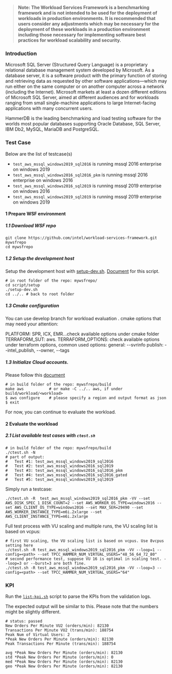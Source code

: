 >
> **Note: The Workload Services Framework is a benchmarking framework and is not intended to be used for the deployment of workloads in production environments. It is recommended that users consider any adjustments which may be necessary for the deployment of these workloads in a production environment including those necessary for implementing software best practices for workload scalability and security.**
>
### Introduction
Microsoft SQL Server (Structured Query Language) is a proprietary relational database management system developed 
by Microsoft. As a database server, it is a software product with the primary function of storing and retrieving data 
as requested by other software applications—which may run either on the same computer or on another computer across 
a network (including the Internet). Microsoft markets at least a dozen different editions of Microsoft SQL Server, aimed 
at different audiences and for workloads ranging from small single-machine applications to large Internet-facing applications 
with many concurrent users.

HammerDB is the leading benchmarking and load testing software for the worlds most popular databases supporting Oracle Database, SQL Server, IBM Db2, MySQL, MariaDB and PostgreSQL.

### Test Case
Below are the list of testcase(s)
* `test_aws_mssql_windows2019_sql2016` is running mssql 2016 enterprise on windows 2019
* `test_aws_mssql_windows2016_sql2016_pkm` is running mssql 2016 enterprise on windows 2016
* `test_aws_mssql_windows2016_sql2019` is running mssql 2019 enterprise on windows 2016
* `test_aws_mssql_windows2019_sql2019` is running mssql 2019 enterprise on windows 2019

#### 1 Prepare WSF environment
##### 1.1 Download WSF repo
```shell
git clone https://github.com/intel/workload-services-framework.git mywsfrepo
cd mywsfrepo
```

##### 1.2 Setup the development host 
Setup the development host with [setup-dev.sh](../../script/setup/setup-dev.sh). [Document](../../doc/user-guide/preparing-infrastructure/setup-wsf.md#setup-devsh) for this script.
```shell
# in root folder of the repo: mywsfrepo/
cd script/setup
./setup-dev.sh
cd ../.. # back to root folder
```
##### 1.3 Cmake configuration
You can use develop branch for workload evaluation . cmake options that may need your attention:

PLATFORM: SPR, ICX, EMR...check available options under cmake folder
TERRAFORM_SUT: aws.
TERRAFORM_OPTIONS: check available options under terraform options, common used options:
general: --svrinfo
publish: --intel_publish, --owner, --tags
##### 1.3 Initialize Cloud accounts. 
Please follow this [document](../../doc/user-guide/preparing-infrastructure/setup-wsf.md#cloud-setup)
```shell
# in build folder of the repo: mywsfrepo/build
make aws           # or make -C ../.. aws, if under build/workload/<workload>
$ aws configure    # please specify a region and output format as json
$ exit
```

For now, you can continue to evaluate the workload.
#### 2 Evaluate the workload
##### 2.1 List available test cases with `ctest.sh`
```shell
# in build folder of the repo: mywsfrepo/build
./ctest.sh -N
# part of output:
#   Test #1: test_aws_mssql_windows2019_sql2016
#   Test #2: test_aws_mssql_windows2016_sql2019
#   Test #3: test_aws_mssql_windows2016_sql2016_pkm
#   Test #4: test_aws_mssql_windows2016_sql2016_gated
#   Test #5: test_aws_mssql_windows2019_sql2019

```
Simply run a testcase:
```shell
./ctest.sh -R  test_aws_mssql_windows2019_sql2016_pkm -VV --set AWS_DISK_SPEC_1_DISK_COUNT=2 --set AWS_WORKER_OS_TYPE=windows2016 --set AWS_CLIENT_OS_TYPE=windows2016 --set MAX_SER=29490 --set AWS_WORKER_INSTANCE_TYPE=m6i.2xlarge --set AWS_CLIENT_INSTANCE_TYPE=m6i.2xlarge
```

Full test process with VU scaling and multiple runs, the VU scaling list is based on vcpus:
```shell
# first VU scaling, the VU scaling list is based on vcpus. Use 8vcpus setting here
./ctest.sh -R test_aws_mssql_windows2019_sql2016_pkm -VV --loop=1 --config=<path> --set TPCC_HAMMER_NUM_VIRTUAL_USERS="48_56_64_72_80"
# second performance test, suppose VU 16 is optimal in scaling test. --loop=3 or --burst=3 are both fine.
./ctest.sh -R test_aws_mssql_windows2019_sql2016_pkm -VV --loop=3 --config=<path> --set TPCC_HAMMER_NUM_VIRTUAL_USERS="64"
```

### KPI
Run the [`list-kpi.sh`](../../doc/user-guide/collecting-results/list-kpi.md) script to parse the KPIs from the validation logs. 

The expected output will be similar to this. Please note that the numbers might be slightly different. 

```
# status: passed
New Orders Per Minute VU2 (orders/min): 82130
Transactions Per Minute VU2 (trans/min): 188754
Peak Num of Virtual Users: 2
*Peak New Orders Per Minute (orders/min): 82130
Peak Transactions Per Minute (trans/min): 188754

avg *Peak New Orders Per Minute (orders/min): 82130
std *Peak New Orders Per Minute (orders/min): 0
med *Peak New Orders Per Minute (orders/min): 82130
geo *Peak New Orders Per Minute (orders/min): 82130

```
